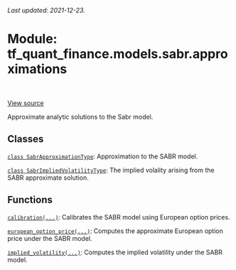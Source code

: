 <!--
This file is generated by a tool. Do not edit directly.
For open-source contributions the docs will be updated automatically.
-->

*Last updated: 2021-12-23.*

<div itemscope itemtype="http://developers.google.com/ReferenceObject">
<meta itemprop="name" content="tf_quant_finance.models.sabr.approximations" />
<meta itemprop="path" content="Stable" />
</div>

# Module: tf_quant_finance.models.sabr.approximations

<!-- Insert buttons and diff -->

<table class="tfo-notebook-buttons tfo-api" align="left">
</table>

<a target="_blank" href="https://github.com/google/tf-quant-finance/blob/master/tf_quant_finance/models/sabr/approximations/__init__.py">View source</a>



Approximate analytic solutions to the Sabr model.



## Classes

[`class SabrApproximationType`](../../../tf_quant_finance/models/sabr/approximations/SabrApproximationType.md): Approximation to the SABR model.

[`class SabrImpliedVolatilityType`](../../../tf_quant_finance/models/sabr/approximations/SabrImpliedVolatilityType.md): The implied volality arising from the SABR approximate solution.

## Functions

[`calibration(...)`](../../../tf_quant_finance/models/sabr/calibration.md): Calibrates the SABR model using European option prices.

[`european_option_price(...)`](../../../tf_quant_finance/models/sabr/approximations/european_option_price.md): Computes the approximate European option price under the SABR model.

[`implied_volatility(...)`](../../../tf_quant_finance/models/sabr/approximations/implied_volatility.md): Computes the implied volatility under the SABR model.


